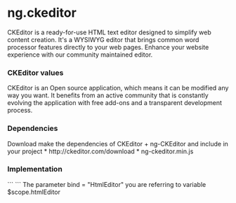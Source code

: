 ng.ckeditor
===========
CKEditor is a ready-for-use HTML text editor designed to simplify web content creation. It's a WYSIWYG editor that brings common word processor features directly to your web pages. Enhance your website experience with our community maintained editor.

<h3>CKEditor values</h3>
CKEditor is an Open source application, which means it can be modified any way you want. It benefits from an active community that is constantly evolving the application with free add-ons and a transparent development process.

<h3>Dependencies</h3>
Download make the dependencies of CKEditor + ng-CKEditor and include in your project
* http://ckeditor.com/download
* ng-ckeditor.min.js

<h3>Implementation</h3>
```
<ng-ckeditor bind="htmlEditor" skin="bootstrapck" remove-buttons="Image" remove-plugins="iframe,flash,smiley" msn-count="
Number of typed characters:"></ng-ckeditor>
```
The parameter bind = "HtmlEditor" you are referring to variable $scope.htmlEditor
